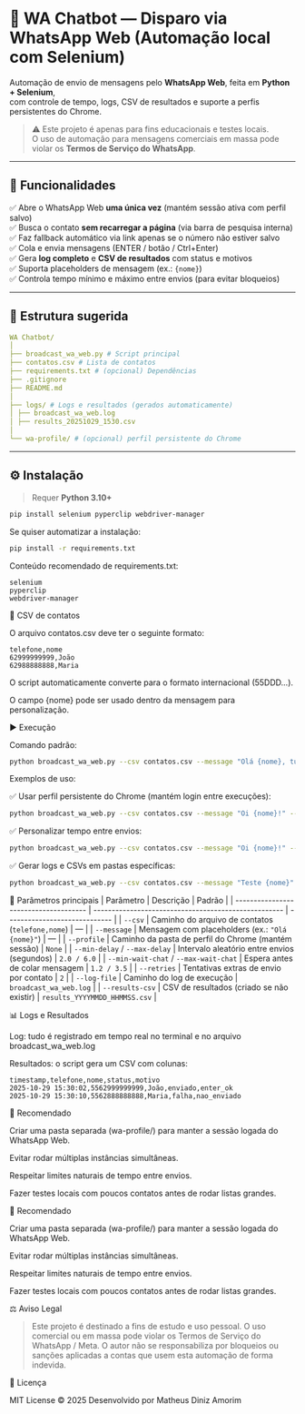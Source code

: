 # 💬 WA Chatbot — Disparo via WhatsApp Web (Automação local com Selenium)

Automação de envio de mensagens pelo **WhatsApp Web**, feita em **Python + Selenium**,  
com controle de tempo, logs, CSV de resultados e suporte a perfis persistentes do Chrome.

> ⚠️ Este projeto é apenas para fins educacionais e testes locais.  
> O uso de automação para mensagens comerciais em massa pode violar os **Termos de Serviço do WhatsApp**.

---

## 🚀 Funcionalidades

✅ Abre o WhatsApp Web **uma única vez** (mantém sessão ativa com perfil salvo)  
✅ Busca o contato **sem recarregar a página** (via barra de pesquisa interna)  
✅ Faz fallback automático via link apenas se o número não estiver salvo  
✅ Cola e envia mensagens (ENTER / botão / Ctrl+Enter)  
✅ Gera **log completo** e **CSV de resultados** com status e motivos  
✅ Suporta placeholders de mensagem (ex.: `{nome}`)  
✅ Controla tempo mínimo e máximo entre envios (para evitar bloqueios)  

---

## 📂 Estrutura sugerida


````yaml
WA Chatbot/
│
├── broadcast_wa_web.py # Script principal
├── contatos.csv # Lista de contatos
├── requirements.txt # (opcional) Dependências
├── .gitignore
├── README.md
│
├── logs/ # Logs e resultados (gerados automaticamente)
│ ├── broadcast_wa_web.log
│ ├── results_20251029_1530.csv
│
└── wa-profile/ # (opcional) perfil persistente do Chrome
````

---

## ⚙️ Instalação

> Requer **Python 3.10+**

```bash
pip install selenium pyperclip webdriver-manager
```


Se quiser automatizar a instalação:

```bash
pip install -r requirements.txt
```

Conteúdo recomendado de requirements.txt:
````nginx
selenium
pyperclip
webdriver-manager
````

🧾 CSV de contatos

O arquivo contatos.csv deve ter o seguinte formato:
````csv
telefone,nome
62999999999,João
62988888888,Maria
````

O script automaticamente converte para o formato internacional (55DDD...).

O campo {nome} pode ser usado dentro da mensagem para personalização.

▶️ Execução

Comando padrão:
````bash
python broadcast_wa_web.py --csv contatos.csv --message "Olá {nome}, tudo bem?"
````

Exemplos de uso:

✅ Usar perfil persistente do Chrome (mantém login entre execuções):
````bash
python broadcast_wa_web.py --csv contatos.csv --message "Oi {nome}!" --profile "C:\Users\SeuUsuario\wa-profile"
````

✅ Personalizar tempo entre envios:
````bash
python broadcast_wa_web.py --csv contatos.csv --message "Oi {nome}!" --min-delay 3 --max-delay 8
````

✅ Gerar logs e CSVs em pastas específicas:
````bash
python broadcast_wa_web.py --csv contatos.csv --message "Teste {nome}" --log-file "logs\wa.log" --results-csv "logs\resultados.csv"
````

🧠 Parâmetros principais
| Parâmetro                             | Descrição                                            | Padrão                        |
| ------------------------------------- | ---------------------------------------------------- | ----------------------------- |
| `--csv`                               | Caminho do arquivo de contatos (`telefone,nome`)     | —                             |
| `--message`                           | Mensagem com placeholders (ex.: `"Olá {nome}"`)      | —                             |
| `--profile`                           | Caminho da pasta de perfil do Chrome (mantém sessão) | `None`                        |
| `--min-delay` / `--max-delay`         | Intervalo aleatório entre envios (segundos)          | `2.0 / 6.0`                   |
| `--min-wait-chat` / `--max-wait-chat` | Espera antes de colar mensagem                       | `1.2 / 3.5`                   |
| `--retries`                           | Tentativas extras de envio por contato               | `2`                           |
| `--log-file`                          | Caminho do log de execução                           | `broadcast_wa_web.log`        |
| `--results-csv`                       | CSV de resultados (criado se não existir)            | `results_YYYYMMDD_HHMMSS.csv` |

📊 Logs e Resultados

Log: tudo é registrado em tempo real no terminal e no arquivo broadcast_wa_web.log

Resultados: o script gera um CSV com colunas:

````csv
timestamp,telefone,nome,status,motivo
2025-10-29 15:30:02,5562999999999,João,enviado,enter_ok
2025-10-29 15:30:10,5562888888888,Maria,falha,nao_enviado
````

🧩 Recomendado

Criar uma pasta separada (wa-profile/) para manter a sessão logada do WhatsApp Web.

Evitar rodar múltiplas instâncias simultâneas.

Respeitar limites naturais de tempo entre envios.

Fazer testes locais com poucos contatos antes de rodar listas grandes.

🧩 Recomendado

Criar uma pasta separada (wa-profile/) para manter a sessão logada do WhatsApp Web.

Evitar rodar múltiplas instâncias simultâneas.

Respeitar limites naturais de tempo entre envios.

Fazer testes locais com poucos contatos antes de rodar listas grandes.

⚖️ Aviso Legal

>Este projeto é destinado a fins de estudo e uso pessoal.
>O uso comercial ou em massa pode violar os Termos de Serviço do WhatsApp / Meta.
>O autor não se responsabiliza por bloqueios ou sanções aplicadas a contas que usem esta automação de forma indevida.

📄 Licença

MIT License © 2025
Desenvolvido por Matheus Diniz Amorim